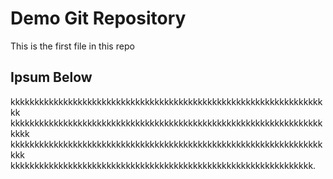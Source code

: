 # Demo Git Repository

This is the first file in this repo

## Ipsum Below

kkkkkkkkkkkkkkkkkkkkkkkkkkkkkkkkkkkkkkkkkkkkkkkkkkkkkkkkkkkkkkkkkkk
kkkkkkkkkkkkkkkkkkkkkkkkkkkkkkkkkkkkkkkkkkkkkkkkkkkkkkkkkkkkkkkkkkkkk
kkkkkkkkkkkkkkkkkkkkkkkkkkkkkkkkkkkkkkkkkkkkkkkkkkkkkkkkkkkkkkkkkkkk
kkkkkkkkkkkkkkkkkkkkkkkkkkkkkkkkkkkkkkkkkkkkkkkkkkkkkkkkkkkkkkk.
